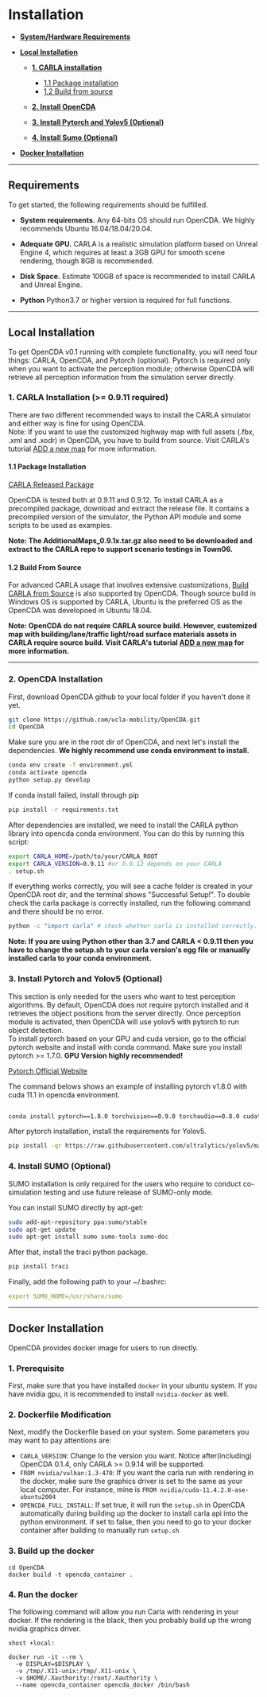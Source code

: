 # Installation

* [__System/Hardware Requirements__](#requirements)
* [__Local Installation__](#local-installation)
    * [__1. CARLA installation__](#1-carla-installation0911-required)
	    * [1.1 Package installation](#11-package-installation)  
	    * [1.2 Build from source](#12-build-from-source)  

    * [__2. Install OpenCDA__](#opencda-installation)
    * [__3. Install Pytorch and Yolov5 (Optional)__](#3-install-pytorch-and-yolov5optional)
    * [__4. Install Sumo (Optional)__](#4-install-sumooptional)

* [__Docker Installation__](#docker-installation)


---
## Requirements
To get started, the following requirements should be fulfilled.
* __System requirements.__ Any 64-bits OS should run OpenCDA. We highly recommends Ubuntu  16.04/18.04/20.04.

* __Adequate GPU.__ CARLA is a realistic simulation platform based on Unreal Engine 4, which requires at least a 3GB GPU for smooth scene rendering, though 8GB is recommended.
* __Disk Space.__ Estimate 100GB of space is recommended to install CARLA and Unreal Engine. 
* __Python__ Python3.7 or higher version is required for full functions.


---
## Local Installation
To get OpenCDA v0.1 running with complete functionality, you will need four things: CARLA, OpenCDA, and
Pytorch (optional). Pytorch is required only when you want to activate the perception module; otherwise OpenCDA
will retrieve all perception information from the simulation server directly.

###  1. CARLA Installation (>= 0.9.11 required)

There are two different recommended ways to install the CARLA simulator and either way is fine for using OpenCDA. <br>
Note: If you want to use the customized highway map with full assets (.fbx, .xml and .xodr) in OpenCDA, 
you have to build from source. Visit CARLA's tutorial [ADD a new map](https://carla.readthedocs.io/en/latest/tuto_A_add_map_overview/) for more information.


#### 1.1 Package Installation

<div class="build-buttons">
<p>
<a href="https://github.com/carla-simulator/carla/releases" target="_blank" class="btn btn-neutral" title="Go to the latest CARLA release">
<span class="icon icon-github"></span> CARLA Released Package</a>
</p>
</div>

OpenCDA is tested both at 0.9.11 and 0.9.12.
To install CARLA as a precompiled package, download and extract the release file. It contains a precompiled version of the simulator, the Python API module and some scripts to be used as examples. <br>

<strong>Note: The  AdditionalMaps_0.9.1x.tar.gz also need to be downloaded and extract to the CARLA repo to support
scenario testings in Town06.</strong>

#### 1.2 Build From Source

For advanced CARLA usage that involves extensive customizations, [Build CARLA from Source](https://carla.readthedocs.io/en/0.9.11/build_linux/) is also supported by OpenCDA. Though source build in 
Windows OS is supported by CARLA, Ubuntu is the preferred OS as the OpenCDA was developoed in Ubuntu 18.04.  

<strong>Note: OpenCDA do not require CARLA source build. However, customized map with building/lane/traffic light/road surface materials assets  in CARLA  require source build. 
Visit CARLA's tutorial [ADD a new map](https://carla.readthedocs.io/en/latest/tuto_A_add_map_overview/) for more information. </strong>

---

### 2. OpenCDA Installation
First, download OpenCDA github to your local folder if you haven't done it yet.
```sh
git clone https://github.com/ucla-mobility/OpenCDA.git
cd OpenCDA
```
Make sure you are in the root dir of OpenCDA, and next let's install the dependencies. <strong>We highly
recommend use conda environment to install.</strong> 

```sh
conda env create -f environment.yml
conda activate opencda
python setup.py develop
```

If conda install failed,  install through pip
```sh
pip install -r requirements.txt
```

After dependencies are installed, we need to install the CARLA python library into opencda conda environment.
You can do this by running this script:
```sh
export CARLA_HOME=/path/to/your/CARLA_ROOT
export CARLA_VERSION=0.9.11 #or 0.9.12 depends on your CARLA
. setup.sh
```
If everything works correctly, you will see a cache folder is created in your OpenCDA root dir, and the terminal shows
"Successful Setup!". To double check the carla package is correctly installed, run the following command and 
there should be no error.
```sh
python -c "import carla" # check whether carla is installed correctly.
```
<strong>Note: If you are using Python other than 3.7 and CARLA < 0.9.11 then you have to change the setup.sh to your
carla version's egg file or manually installed carla to your conda environment.</strong>


### 3. Install Pytorch and Yolov5 (Optional)
This section is only needed for the users who want to test perception algorithms. By default, OpenCDA does not require
pytorch installed and it retrieves the object positions from the server directly. Once perception module is activated,
then OpenCDA will use yolov5 with pytorch to run object detection. <br>
To install pytorch based on your GPU and cuda version, go to the official pytorch website and install with conda command. Make
sure you install pytorch >= 1.7.0.  <strong>GPU Version highly recommended!</strong>
<div class="build-buttons">
<p>
<a href="https://pytorch.org/" target="_blank" class="btn btn-neutral" title="Pytorch">
<span class="icon icon-github"></span>Pytorch Official Website</a>
</p>
</div>

The command belows shows an example of installing pytorch v1.8.0 with cuda 11.1 in opencda
environment.

```sh

conda install pytorch==1.8.0 torchvision==0.9.0 torchaudio==0.8.0 cudatoolkit=11.1 -c pytorch -c conda-forge

```

After pytorch installation, install the requirements for Yolov5. <br>
```sh
pip install -qr https://raw.githubusercontent.com/ultralytics/yolov5/master/requirements.txt  # install dependencies
```

### 4. Install SUMO (Optional)
SUMO installation is only required for the users who require to conduct co-simulation testing and use future release of SUMO-only mode.

You can install SUMO directly by apt-get:
```sh
sudo add-apt-repository ppa:sumo/stable
sudo apt-get update
sudo apt-get install sumo sumo-tools sumo-doc
```
After that, install the traci python package.
```sh
pip install traci
```
Finally, add the following path to your ~/.bashrc:
```yaml
export SUMO_HOME=/usr/share/sumo
```
---

## Docker Installation
OpenCDA provides docker image for users to run directly.

### 1. Prerequisite
First, make sure that you have installed `docker` in your ubuntu system. If you have nvidia gpu, it is recommended to
install `nvidia-docker` as well.

### 2. Dockerfile Modification
Next, modify the Dockerfile based on your system. Some parameters you may want to pay attentions are:

- `CARLA_VERSION`: Change to the version you want. Notice after(including) OpenCDA 0.1.4, only CARLA >= 0.9.14 will be supported.
- `FROM nvidia/vulkan:1.3-470`: If you want the carla run with rendering in the docker, make sure the graphics driver is set to the same
as your local computer. For instance, mine is `FROM nvidia/cuda-11.4.2.0-ase-ubuntu2004`
- `OPENCDA_FULL_INSTALL`: If set true, it will run the `setup.sh` in OpenCDA automatically during building up the docker to install carla api into the python environment.
if set to false, then you need to go to your docker container after building to manually run `setup.sh`

### 3. Build up the docker
```shell
cd OpenCDA
docker build -t opencda_container .
```

### 4. Run the docker
The following command will allow you run Carla with rendering in your docker. If the rendering is the black,
then you probably build up the wrong nvidia graphics driver.
```shell
xhost +local: 

docker run -it --rm \
  -e DISPLAY=$DISPLAY \
  -v /tmp/.X11-unix:/tmp/.X11-unix \
  -v $HOME/.Xauthority:/root/.Xauthority \
  --name opencda_container opencda_docker /bin/bash
```

